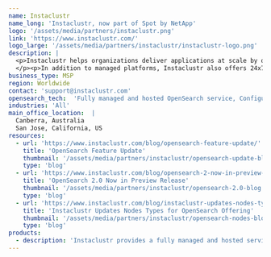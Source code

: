 ```yaml
---
name: Instaclustr
name_long: 'Instaclustr, now part of Spot by NetApp'
logo: '/assets/media/partners/instaclustr.png'
link: 'https://www.instaclustr.com/'
logo_large: '/assets/media/partners/instaclustr/instaclustr-logo.png'
description: |
  <p>Instaclustr helps organizations deliver applications at scale by operating and supporting their data infrastructure through its SaaS platform for open source technologies, whether on-prem or in their cloud of choice.
  </p><p>In addition to managed platforms, Instaclustr also offers 24x7 support services, consulting and training for numerous open source technologies.</p>
business_type: MSP
region: Worldwide
contact: 'support@instaclustr.com'
opensearch_tech:  'Fully managed and hosted OpenSearch service, Configure through the Instaclustr SaaS platform, Instaclustr API or Terraform, 24x7 Expert support, SOC 2, PCI Private Network and PrivateLink enabled, Built-in monitoring, 99.999% SLA, Run in your cloud provider account or ours'
industries: 'All'
main_office_location:  |
  Canberra, Australia
  San Jose, California, US
resources:
  - url: 'https://www.instaclustr.com/blog/opensearch-feature-update/'
    title: 'OpenSearch Feature Update'
    thumbnail: '/assets/media/partners/instaclustr/opensearch-update-blog.png'
    type: 'blog'
  - url: 'https://www.instaclustr.com/blog/opensearch-2-now-in-preview-release/'
    title: 'OpenSearch 2.0 Now in Preview Release'
    thumbnail: '/assets/media/partners/instaclustr/opensearch-2.0-blog.png'
    type: 'blog'
  - url: 'https://www.instaclustr.com/blog/instaclustr-updates-nodes-types-for-opensearch-offering/'
    title: 'Instaclustr Updates Nodes Types for OpenSearch Offering'
    thumbnail: '/assets/media/partners/instaclustr/opensearch-nodes-blog.png'
    type: 'blog'
products:
  - description: 'Instaclustr provides a fully managed and hosted service for OpenSearch on your cloud provider of choice under the Apache 2.0 License.'
---
```


